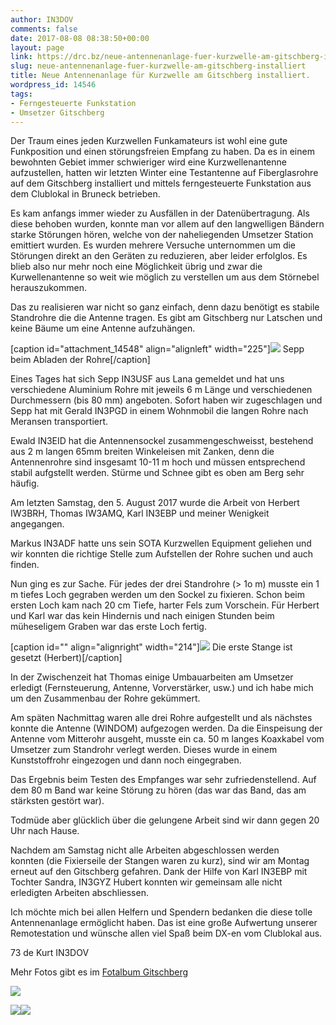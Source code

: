 ```yaml
---
author: IN3DOV
comments: false
date: 2017-08-08 08:38:50+00:00
layout: page
link: https://drc.bz/neue-antennenanlage-fuer-kurzwelle-am-gitschberg-installiert/
slug: neue-antennenanlage-fuer-kurzwelle-am-gitschberg-installiert
title: Neue Antennenanlage für Kurzwelle am Gitschberg installiert.
wordpress_id: 14546
tags:
- Ferngesteuerte Funkstation
- Umsetzer Gitschberg
---
```


Der Traum eines jeden Kurzwellen Funkamateurs ist wohl eine gute Funkposition und einen störungsfreien Empfang zu haben. Da es in einem bewohnten Gebiet immer schwieriger wird eine Kurzwellenantenne aufzustellen, hatten wir letzten Winter eine Testantenne auf Fiberglasrohre auf dem Gitschberg installiert und mittels ferngesteuerte Funkstation aus dem Clublokal in Bruneck betrieben.

Es kam anfangs immer wieder zu Ausfällen in der Datenübertragung. Als diese behoben wurden, konnte man vor allem auf den langwelligen Bändern starke Störungen hören, welche von der naheliegenden Umsetzer Station emittiert wurden. Es wurden mehrere Versuche unternommen um die Störungen direkt an den Geräten zu reduzieren, aber leider erfolglos. Es blieb also nur mehr noch eine Möglichkeit übrig und zwar die Kurwellenantenne so weit wie möglich zu verstellen um aus dem Störnebel herauszukommen.

Das zu realisieren war nicht so ganz einfach, denn dazu benötigt es stabile Standrohre die die Antenne tragen. Es gibt am Gitschberg nur Latschen und keine Bäume um eine Antenne aufzuhängen.

[caption id="attachment_14548" align="alignleft" width="225"][![](https://drc.bz/wp-content/uploads/2017/08/Rohre-Sepp-225x300.jpg)](https://drc.bz/wp-content/uploads/2017/08/Rohre-Sepp.jpg) Sepp beim Abladen der Rohre[/caption]

Eines Tages hat sich Sepp IN3USF aus Lana gemeldet und hat uns verschiedene Aluminium Rohre mit jeweils 6 m Länge und verschiedenen Durchmessern (bis 80 mm) angeboten. Sofort haben wir zugeschlagen und Sepp hat mit Gerald IN3PGD in einem Wohnmobil die langen Rohre nach Meransen transportiert.

Ewald IN3EID hat die Antennensockel zusammengeschweisst, bestehend aus 2 m langen 65mm breiten Winkeleisen mit Zanken, denn die Antennenrohre sind insgesamt 10-11 m hoch und müssen entsprechend stabil aufgstellt werden. Stürme und Schnee gibt es oben am Berg sehr häufig.

Am letzten Samstag, den 5. August 2017 wurde die Arbeit von Herbert IW3BRH, Thomas IW3AMQ, Karl IN3EBP und meiner Wenigkeit angegangen.

Markus IN3ADF hatte uns sein SOTA Kurzwellen Equipment geliehen und wir konnten die richtige Stelle zum Aufstellen der Rohre suchen und auch finden.

Nun ging es zur Sache. Für jedes der drei Standrohre (> 1o m) musste ein 1 m tiefes Loch gegraben werden um den Sockel zu fixieren. Schon beim ersten Loch kam nach 20 cm Tiefe, harter Fels zum Vorschein. Für Herbert und Karl war das kein Hindernis und nach einigen Stunden beim müheseligem Graben war das erste Loch fertig.

[caption id="" align="alignright" width="214"]![](https://drc.bz/wp-content/uploads/wppa/5736.jpg?ver=17) Die erste Stange ist gesetzt (Herbert)[/caption]

In der Zwischenzeit hat Thomas einige Umbauarbeiten am Umsetzer erledigt (Fernsteuerung, Antenne, Vorverstärker, usw.) und ich habe mich um den Zusammenbau der Rohre gekümmert.

Am späten Nachmittag waren alle drei Rohre aufgestellt und als nächstes konnte die Antenne (WINDOM) aufgezogen werden. Da die Einspeisung der Antenne vom Mitterohr ausgeht, musste ein ca. 50 m langes Koaxkabel vom Umsetzer zum Standrohr verlegt werden. Dieses wurde in einem Kunststoffrohr eingezogen und dann noch eingegraben.

Das Ergebnis beim Testen des Empfanges war sehr zufriedenstellend. Auf dem 80 m Band war keine Störung zu hören (das war das Band, das am stärksten gestört war).

Todmüde aber glücklich über die gelungene Arbeit sind wir dann gegen 20 Uhr nach Hause.

Nachdem am Samstag nicht alle Arbeiten abgeschlossen werden konnten (die Fixierseile der Stangen waren zu kurz), sind wir am Montag erneut auf den Gitschberg gefahren. Dank der Hilfe von Karl IN3EBP mit Tochter Sandra, IN3GYZ Hubert konnten wir gemeinsam alle nicht erledigten Arbeiten abschliessen.

Ich möchte mich bei allen Helfern und Spendern bedanken die diese tolle Antennenanlage ermöglicht haben. Das ist eine große Aufwertung unserer Remotestation und wünsche allen viel Spaß beim DX-en vom Clublokal aus.

73 de Kurt IN3DOV

Mehr Fotos gibt es im [Fotalbum Gitschberg](https://drc.bz/drc-intern/fotoalbum/?occur=1&cover=0&album=13#wppa-container-1)



![](https://drc.bz/wp-content/uploads/wppa/5726.jpg?ver=17)

![](https://drc.bz/wp-content/uploads/wppa/5727.jpg?ver=17)![](https://drc.bz/wp-content/uploads/wppa/5725.jpg?ver=17)






